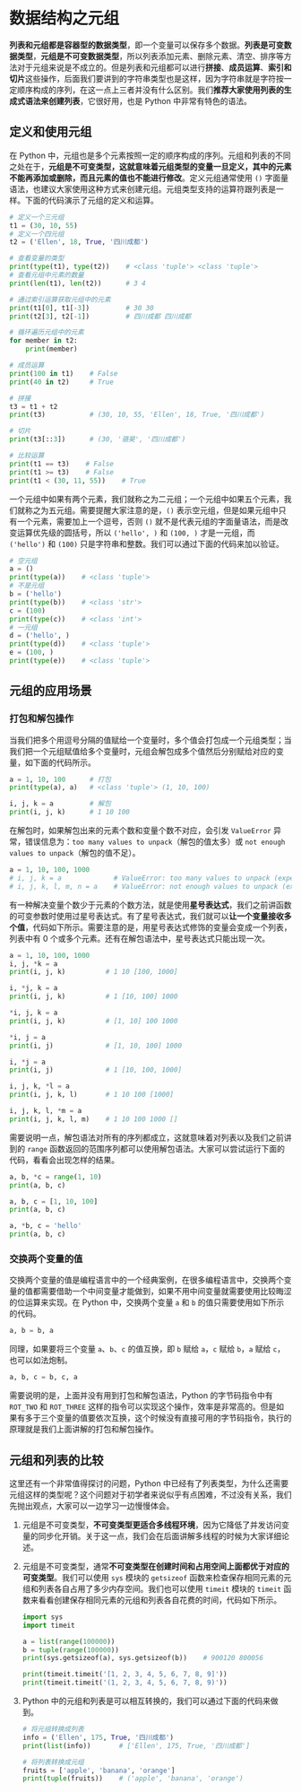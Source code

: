 # 数据结构之元组

**列表和元组都是容器型的数据类型**，即一个变量可以保存多个数据。**列表是可变数据类型**，**元组是不可变数据类型**，所以列表添加元素、删除元素、清空、排序等方法对于元组来说是不成立的。但是列表和元组都可以进行**拼接**、**成员运算**、**索引和切片**这些操作，后面我们要讲到的字符串类型也是这样，因为字符串就是字符按一定顺序构成的序列，在这一点上三者并没有什么区别。我们**推荐大家使用列表的生成式语法来创建列表**，它很好用，也是 Python 中非常有特色的语法。

## 定义和使用元组

在 Python 中，元组也是多个元素按照一定的顺序构成的序列。元组和列表的不同之处在于，**元组是不可变类型，这就意味着元组类型的变量一旦定义，其中的元素不能再添加或删除，而且元素的值也不能进行修改**。定义元组通常使用 `()` 字面量语法，也建议大家使用这种方式来创建元组。元组类型支持的运算符跟列表是一样。下面的代码演示了元组的定义和运算。

```Python
# 定义一个三元组
t1 = (30, 10, 55)
# 定义一个四元组
t2 = ('Ellen', 18, True, '四川成都')

# 查看变量的类型
print(type(t1), type(t2))    # <class 'tuple'> <class 'tuple'>
# 查看元组中元素的数量
print(len(t1), len(t2))      # 3 4

# 通过索引运算获取元组中的元素
print(t1[0], t1[-3])         # 30 30
print(t2[3], t2[-1])         # 四川成都 四川成都

# 循环遍历元组中的元素
for member in t2:
    print(member)

# 成员运算
print(100 in t1)    # False
print(40 in t2)     # True

# 拼接
t3 = t1 + t2
print(t3)           # (30, 10, 55, 'Ellen', 18, True, '四川成都')

# 切片
print(t3[::3])      # (30, '骆昊', '四川成都')

# 比较运算
print(t1 == t3)    # False
print(t1 >= t3)    # False
print(t1 < (30, 11, 55))    # True
```

一个元组中如果有两个元素，我们就称之为二元组；一个元组中如果五个元素，我们就称之为五元组。需要提醒大家注意的是，`()` 表示空元组，但是如果元组中只有一个元素，需要加上一个逗号，否则 `()` 就不是代表元组的字面量语法，而是改变运算优先级的圆括号，所以 `('hello', )` 和 `(100, )` 才是一元组，而 `('hello')` 和 `(100)` 只是字符串和整数。我们可以通过下面的代码来加以验证。

```Python
# 空元组
a = ()
print(type(a))    # <class 'tuple'>
# 不是元组
b = ('hello')
print(type(b))    # <class 'str'>
c = (100)
print(type(c))    # <class 'int'>
# 一元组
d = ('hello', )
print(type(d))    # <class 'tuple'>
e = (100, )
print(type(e))    # <class 'tuple'>
```

## 元组的应用场景

### 打包和解包操作

当我们把多个用逗号分隔的值赋给一个变量时，多个值会打包成一个元组类型；当我们把一个元组赋值给多个变量时，元组会解包成多个值然后分别赋给对应的变量，如下面的代码所示。

```Python
a = 1, 10, 100		# 打包
print(type(a), a)   # <class 'tuple'> (1, 10, 100)

i, j, k = a			# 解包
print(i, j, k)      # 1 10 100
```

在解包时，如果解包出来的元素个数和变量个数不对应，会引发 `ValueError` 异常，错误信息为：`too many values to unpack`（解包的值太多）或 `not enough values to unpack`（解包的值不足）。

```Python
a = 1, 10, 100, 1000
# i, j, k = a             # ValueError: too many values to unpack (expected 3)
# i, j, k, l, m, n = a    # ValueError: not enough values to unpack (expected 6, got 4)
```

有一种解决变量个数少于元素的个数方法，就是使用**星号表达式**，我们之前讲函数的可变参数时使用过星号表达式。有了星号表达式，我们就可以**让一个变量接收多个值**，代码如下所示。需要注意的是，用星号表达式修饰的变量会变成一个列表，列表中有 0 个或多个元素。还有在解包语法中，星号表达式只能出现一次。

```Python
a = 1, 10, 100, 1000
i, j, *k = a
print(i, j, k)          # 1 10 [100, 1000]

i, *j, k = a
print(i, j, k)          # 1 [10, 100] 1000

*i, j, k = a
print(i, j, k)          # [1, 10] 100 1000

*i, j = a
print(i, j)             # [1, 10, 100] 1000

i, *j = a
print(i, j)             # 1 [10, 100, 1000]

i, j, k, *l = a
print(i, j, k, l)       # 1 10 100 [1000]

i, j, k, l, *m = a
print(i, j, k, l, m)    # 1 10 100 1000 []
```

需要说明一点，解包语法对所有的序列都成立，这就意味着对列表以及我们之前讲到的 `range` 函数返回的范围序列都可以使用解包语法。大家可以尝试运行下面的代码，看看会出现怎样的结果。

```Python
a, b, *c = range(1, 10)
print(a, b, c)

a, b, c = [1, 10, 100]
print(a, b, c)

a, *b, c = 'hello'
print(a, b, c)
```

### 交换两个变量的值

交换两个变量的值是编程语言中的一个经典案例，在很多编程语言中，交换两个变量的值都需要借助一个中间变量才能做到，如果不用中间变量就需要使用比较晦涩的位运算来实现。在 Python 中，交换两个变量 `a` 和 `b` 的值只需要使用如下所示的代码。

```Python
a, b = b, a
```

同理，如果要将三个变量 `a`、`b`、`c` 的值互换，即 `b` 赋给 `a`，`c` 赋给 `b`，`a` 赋给 `c`，也可以如法炮制。

```Python
a, b, c = b, c, a
```

需要说明的是，上面并没有用到打包和解包语法，Python 的字节码指令中有 `ROT_TWO` 和 `ROT_THREE` 这样的指令可以实现这个操作，效率是非常高的。但是如果有多于三个变量的值要依次互换，这个时候没有直接可用的字节码指令，执行的原理就是我们上面讲解的打包和解包操作。

## 元组和列表的比较

这里还有一个非常值得探讨的问题，Python 中已经有了列表类型，为什么还需要元组这样的类型呢？这个问题对于初学者来说似乎有点困难，不过没有关系，我们先抛出观点，大家可以一边学习一边慢慢体会。

1. 元组是不可变类型，**不可变类型更适合多线程环境**，因为它降低了并发访问变量的同步化开销。关于这一点，我们会在后面讲解多线程的时候为大家详细论述。

2. 元组是不可变类型，通常**不可变类型在创建时间和占用空间上面都优于对应的可变类型**。我们可以使用 `sys` 模块的 `getsizeof` 函数来检查保存相同元素的元组和列表各自占用了多少内存空间。我们也可以使用 `timeit` 模块的 `timeit` 函数来看看创建保存相同元素的元组和列表各自花费的时间，代码如下所示。

   ```Python
   import sys
   import timeit
   
   a = list(range(100000))
   b = tuple(range(100000))
   print(sys.getsizeof(a), sys.getsizeof(b))    # 900120 800056
   
   print(timeit.timeit('[1, 2, 3, 4, 5, 6, 7, 8, 9]'))
   print(timeit.timeit('(1, 2, 3, 4, 5, 6, 7, 8, 9)'))
   ```

3. Python 中的元组和列表是可以相互转换的，我们可以通过下面的代码来做到。

   ```Python
   # 将元组转换成列表
   info = ('Ellen', 175, True, '四川成都')
   print(list(info))       # ['Ellen', 175, True, '四川成都']
   
   # 将列表转换成元组
   fruits = ['apple', 'banana', 'orange']
   print(tuple(fruits))    # ('apple', 'banana', 'orange')
   ```



